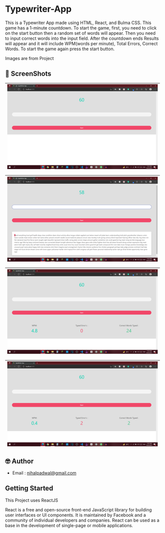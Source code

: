 # Typewriter-App
This is a Typewriter App made using HTML, React, and Bulma CSS. This game has a 1-minute countdown. To start the game, first, you need to click on the start button then a random set of words will appear. Then you need to input correct words into the input field. After the countdown ends Results will appear and it will include WPM(words per minute), Total Errors, Correct Words. To start the game again press the start button.




Images are from Project
## 📸 ScreenShots



|<img src="s1.png" width="600">|
|------|

|<img src="s2.png" width="600">|
|------|

|<img src="s3.png" width="600">|
|------|

|<img src="s4.png" width="600">|
|------|

## 🤓 Author
* Email : nihalpadwal@gmail.com

## Getting Started
This Project uses ReactJS

React is a free and open-source front-end JavaScript library for building user interfaces or UI components. It is maintained by Facebook and a community of individual developers and companies. React can be used as a base in the development of single-page or mobile applications.

